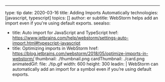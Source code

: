 ---
type: tip
date: 2020-03-16
title: Adding Imports Automatically
technologies: [javascript, typescript]
topics: []
author: er
subtitle: WebStorm helps add an import even if you're using default exports.
seealso:
- title: Auto import for JavaScript and TypeScript
  href: https://www.jetbrains.com/help/webstorm/settings-auto-import.html#typescript-javascript
- title: Optimizing imports in WebStorm
  href: https://blog.jetbrains.com/webstorm/2018/05/optimize-imports-in-webstorm/
thumbnail: ./thumbnail.png
cardThumbnail: ./card.png
animatedGif:
  file: ./tip.gif
  width: 600
  height: 300
leadin: |
  WebStorm can automatically add an import for a symbol even if you’re using default exports.
